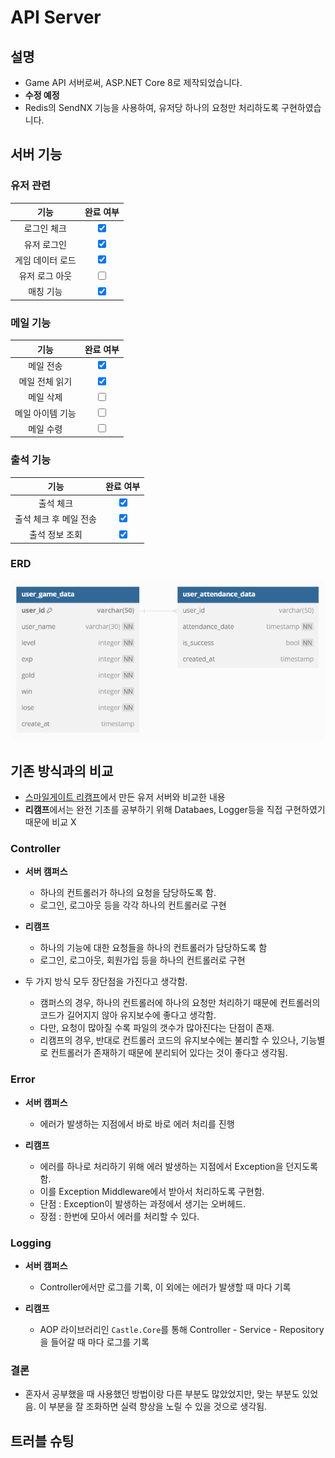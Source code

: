 # API Server

## 설명
- Game API 서버로써, ASP.NET Core 8로 제작되었습니다.
- **수정 예정**
- Redis의 SendNX 기능을 사용하여, 유저당 하나의 요청만 처리하도록 구현하였습니다.

## 서버 기능
### 유저 관련
|     **기능**     |          **완료 여부**          |
| :--------------: | :-----------------------------: |
|   로그인 체크    | <input type="checkbox" checked> |
|   유저  로그인   | <input type="checkbox" checked> |
| 게임 데이터 로드 | <input type="checkbox" checked> |
|  유저 로그 아웃  |     <input type="checkbox">     |
|    매칭 기능     | <input type="checkbox" checked> |

### 메일 기능
|     **기능**     |          **완료 여부**          |
| :--------------: | :-----------------------------: |
|    메일 전송     | <input type="checkbox" checked> |
|  메일 전체 읽기  | <input type="checkbox" checked> |
|    메일 삭제     |     <input type="checkbox">     |
| 메일 아이템 기능 |     <input type="checkbox">     |
|    메일 수령     |     <input type="checkbox">     |

### 출석 기능
|        **기능**        |          **완료 여부**          |
| :--------------------: | :-----------------------------: |
|       출석 체크        | <input type="checkbox" checked> |
| 출석 체크 후 메일 전송 | <input type="checkbox" checked> |
|     출석 정보 조회     | <input type="checkbox" checked> |

### ERD
![alt text](../resource/GameERD.png)

## 기존 방식과의 비교
- [스마일게이트 리캠프](https://github.com/sgdevcamp2023/remember/tree/main/src/backend/user-service)에서 만든 유저 서버와 비교한 내용
- **리캠프**에서는 완전 기초를 공부하기 위해 Databaes, Logger등을 직접 구현하였기 때문에 비교 X
### Controller
- **서버 캠퍼스**
  - 하나의 컨트롤러가 하나의 요청을 담당하도록 함.
  - 로그인, 로그아웃 등을 각각 하나의 컨트롤러로 구현
- **리캠프**
  - 하나의 기능에 대한 요청들을 하나의 컨트롤러가 담당하도록 함
  - 로그인, 로그아웃, 회원가입 등을 하나의 컨트롤러로 구현

- 두 가지 방식 모두 장단점을 가진다고 생각함.
  - 캠퍼스의 경우, 하나의 컨트롤러에 하나의 요청만 처리하기 때문에 컨트롤러의 코드가 길어지지 않아 유지보수에 좋다고 생각함. 
  - 다만, 요청이 많아질 수록 파일의 갯수가 많아진다는 단점이 존재.
  - 리캠프의 경우, 반대로 컨트롤러 코드의 유지보수에는 불리할 수 있으나, 기능별로 컨트롤러가 존재하기 때문에 분리되어 있다는 것이 좋다고 생각됨.
### Error
- **서버 캠퍼스**
  - 에러가 발생하는 지점에서 바로 바로 에러 처리를 진행
  
- **리캠프**
  - 에러를 하나로 처리하기 위해 에러 발생하는 지점에서 Exception을 던지도록 함.
  - 이를 Exception Middleware에서 받아서 처리하도록 구현함.
  - 단점 : Exception이 발생하는 과정에서 생기는 오버헤드.
  - 장점 : 한번에 모아서 에러를 처리할 수 있다.

### Logging
- **서버 캠퍼스**
  - Controller에서만 로그를 기록, 이 외에는 에러가 발생할 때 마다 기록
  
- **리캠프**
  - AOP 라이브러리인 `Castle.Core`를 통해 Controller - Service - Repository 을 들어갈 때 마다 로그를 기록

### 결론
- 혼자서 공부했을 때 사용했던 방법이랑 다른 부분도 많았었지만, 맞는 부분도 있었음. 이 부분을 잘 조화하면 실력 향상을 노릴 수 있을 것으로 생각됨.

## 트러블 슈팅
